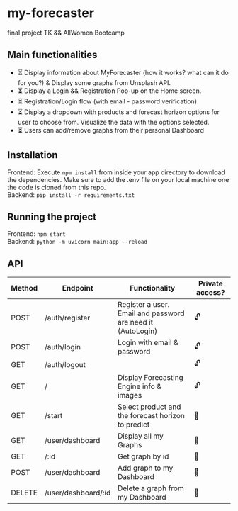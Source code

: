 # my-forecaster

final project TK &amp;&amp; AllWomen Bootcamp

## Main functionalities

- :hourglass_flowing_sand: Display information about MyForecaster (how it works? what can it do for you?) & Display some graphs from Unsplash API.
- :hourglass_flowing_sand: Display a Login && Registration Pop-up on the Home screen.
- :hourglass_flowing_sand: Registration/Login flow (with email - password verification)
- :hourglass_flowing_sand: Display a dropdown with products and forecast horizon options for user to choose from. Visualize the data with the options selected.
- :hourglass_flowing_sand: Users can add/remove graphs from their personal Dashboard

## Installation

Frontend:
Execute `npm install` from inside your app directory to download the dependencies.
Make sure to add the .env file on your local machine one the code is cloned from this repo.
</br>
Backend: `pip install -r requirements.txt`

## Running the project

Frontend: `npm start`
</br>
Backend: `python -m uvicorn main:app --reload`

## API

| Method | Endpoint            | Functionality                                               | Private access?        |
| ------ | ------------------- | ----------------------------------------------------------- | ---------------------- |
| POST   | /auth/register      | Register a user. Email and password are need it (AutoLogin) | :unlock:               |
| POST   | /auth/login         | Login with email & password                                 | :unlock:               |
| GET    | /auth/logout        |                                                             | :unlock:               |
| GET    | /                   | Display Forecasting Engine info & images                    | :unlock:               |
| GET    | /start              | Select product and the forecast horizon to predict          | :closed_lock_with_key: |
| GET    | /user/dashboard     | Display all my Graphs                                       | :closed_lock_with_key: |
| GET    | /:id                | Get graph by id                                             | :closed_lock_with_key: |
| POST   | /user/dashboard     | Add graph to my Dashboard                                   | :closed_lock_with_key: |
| DELETE | /user/dashboard/:id | Delete a graph from my Dashboard                            | :closed_lock_with_key: |
